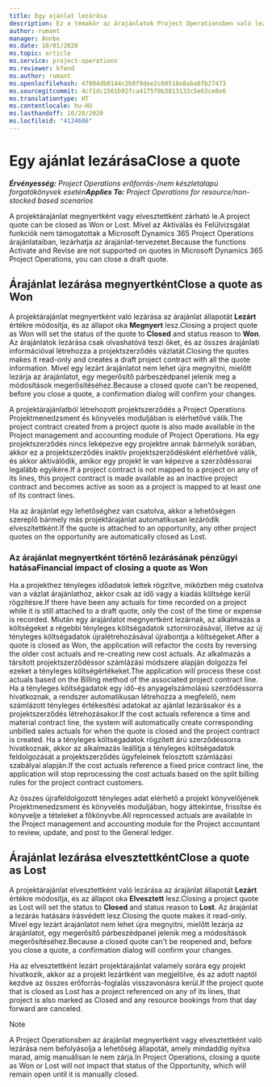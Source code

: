 ```yaml
---
title: Egy ajánlat lezárása
description: Ez a témakör az árajánlatok Project Operationsben való lezárásáról nyújt tájékoztatást.
author: rumant
manager: Annbe
ms.date: 10/01/2020
ms.topic: article
ms.service: project-operations
ms.reviewer: kfend
ms.author: rumant
ms.openlocfilehash: 47804db0144c2b0f9dee2c60518e8aba6fb27473
ms.sourcegitcommit: 4cf1dc1561b92fca4175f0b3813133c5e63ce8e6
ms.translationtype: HT
ms.contentlocale: hu-HU
ms.lasthandoff: 10/28/2020
ms.locfileid: "4124686"
---
```

# <a name="close-a-quote"></a><span data-ttu-id="a59b0-103">Egy ajánlat lezárása</span><span class="sxs-lookup"><span data-stu-id="a59b0-103">Close a quote</span></span>

<span data-ttu-id="a59b0-104">_**Érvényesség:** Project Operations erőforrás-/nem készletalapú forgatókönyvek esetén_</span><span class="sxs-lookup"><span data-stu-id="a59b0-104">_**Applies To:** Project Operations for resource/non-stocked based scenarios_</span></span>

<span data-ttu-id="a59b0-105">A projektárajánlat megnyertként vagy elvesztettként zárható le.</span><span class="sxs-lookup"><span data-stu-id="a59b0-105">A project quote can be closed as Won or Lost.</span></span> <span data-ttu-id="a59b0-106">Mivel az Aktiválás és Felülvizsgálat funkciók nem támogatottak a Microsoft Dynamics 365 Project Operations árajánlataiban, lezárhatja az árajánlat-tervezetet.</span><span class="sxs-lookup"><span data-stu-id="a59b0-106">Because the functions Activate and Revise are not supported on quotes in Microsoft Dynamics 365 Project Operations, you can close a draft quote.</span></span>

## <a name="close-a-quote-as-won"></a><span data-ttu-id="a59b0-107">Árajánlat lezárása megnyertként</span><span class="sxs-lookup"><span data-stu-id="a59b0-107">Close a quote as Won</span></span>

<span data-ttu-id="a59b0-108">A projektárajánlat megnyertként való lezárása az árajánlat állapotát **Lezárt** értékre módosítja, és az állapot oka **Megnyert** lesz.</span><span class="sxs-lookup"><span data-stu-id="a59b0-108">Closing a project quote as Won will set the status of the quote to **Closed** and status reason to **Won**.</span></span> <span data-ttu-id="a59b0-109">Az árajánlatok lezárása csak olvashatóvá teszi őket, és az összes árajánlati információval létrehozza a projektszerződés vázlatát.</span><span class="sxs-lookup"><span data-stu-id="a59b0-109">Closing the quotes makes it read-only and creates a draft project contract with all the quote information.</span></span> <span data-ttu-id="a59b0-110">Mivel egy lezárt árajánlatot nem lehet újra megnyitni, mielőtt lezárja az árajánlatot, egy megerősítő párbeszédpanel jelenik meg a módosítások megerősítéséhez.</span><span class="sxs-lookup"><span data-stu-id="a59b0-110">Because a closed quote can't be reopened, before you close a quote, a confirmation dialog will confirm your changes.</span></span>

<span data-ttu-id="a59b0-111">A projektárajánlatból létrehozott projektszerződés a Project Operations Projektmenedzsment és könyvelés moduljában is elérhetővé válik.</span><span class="sxs-lookup"><span data-stu-id="a59b0-111">The project contract created from a project quote is also made available in the Project management and accounting module of Project Operations.</span></span> <span data-ttu-id="a59b0-112">Ha egy projektszerződés nincs leképezve egy projektre annak bármelyik sorában, akkor ez a projektszerződés inaktív projektszerződésként elérhetővé válik, és akkor aktiválódik, amikor egy projekt le van képezve a szerződéssorai legalább egyikére.</span><span class="sxs-lookup"><span data-stu-id="a59b0-112">If a project contract is not mapped to a project on any of its lines, this project contract is made available as an inactive project contract and becomes active as soon as a project is mapped to at least one of its contract lines.</span></span>

<span data-ttu-id="a59b0-113">Ha az árajánlat egy lehetőséghez van csatolva, akkor a lehetőségen szereplő bármely más projektárajánlat automatikusan lezáródik elveszítettként.</span><span class="sxs-lookup"><span data-stu-id="a59b0-113">If the quote is attached to an opportunity, any other project quotes on the opportunity are automatically closed as Lost.</span></span>

### <a name="financial-impact-of-closing-a-quote-as-won"></a><span data-ttu-id="a59b0-114">Az árajánlat megnyertként történő lezárásának pénzügyi hatása</span><span class="sxs-lookup"><span data-stu-id="a59b0-114">Financial impact of closing a quote as Won</span></span>

<span data-ttu-id="a59b0-115">Ha a projekthez tényleges időadatok lettek rögzítve, miközben még csatolva van a vázlat árajánlathoz, akkor csak az idő vagy a kiadás költsége kerül rögzítésre.</span><span class="sxs-lookup"><span data-stu-id="a59b0-115">If there have been any actuals for time recorded on a project while it is still attached to a draft quote, only the cost of the time or expense is recorded.</span></span> <span data-ttu-id="a59b0-116">Miután egy árajánlatot megnyertként lezárnak, az alkalmazás a költségeket a régebbi tényleges költségadatok sztornírozásával, illetve az új tényleges költségadatok újralétrehozásával újrabontja a költségeket.</span><span class="sxs-lookup"><span data-stu-id="a59b0-116">After a quote is closed as Won, the application will refactor the costs by reversing the older cost actuals and re-creating new cost actuals.</span></span> <span data-ttu-id="a59b0-117">Az alkalmazás a társított projektszerződéssor számlázási módszere alapján dolgozza fel ezeket a tényleges költségértékeket.</span><span class="sxs-lookup"><span data-stu-id="a59b0-117">The application will process these cost actuals based on the Billing method of the associated project contract line.</span></span> <span data-ttu-id="a59b0-118">Ha a tényleges költségadatok egy idő-és anyagelszámolású szerződéssorra hivatkoznak, a rendszer automatikusan létrehozza a megfelelő, nem számlázott tényleges értékesítési adatokat az ajánlat lezárásakor és a projektszerződés létrehozásakor.</span><span class="sxs-lookup"><span data-stu-id="a59b0-118">If the cost actuals reference a time and material contract line, the system will automatically create corresponding unbilled sales actuals for when the quote is closed and the project contract is created.</span></span> <span data-ttu-id="a59b0-119">Ha a tényleges költségadatok rögzített árú szerződéssorra hivatkoznak, akkor az alkalmazás leállítja a tényleges költségadatok feldolgozását a projektszerződés ügyfeleinek felosztott számlázási szabályai alapján.</span><span class="sxs-lookup"><span data-stu-id="a59b0-119">If the cost actuals reference a fixed price contract line, the application will stop reprocessing the cost actuals based on the split billing rules for the project contract customers.</span></span>

<span data-ttu-id="a59b0-120">Az összes újrafeldolgozott tényleges adat elérhető a projekt könyvelőjének Projektmenedzsment és könyvelés moduljában, hogy áttekintse, frissítse és könyvelje a tételeket a főkönyvbe.</span><span class="sxs-lookup"><span data-stu-id="a59b0-120">All reprocessed actuals are available in the Project management and accounting module for the Project accountant to review, update, and post to the General ledger.</span></span> 

## <a name="close-a-quote-as-lost"></a><span data-ttu-id="a59b0-121">Árajánlat lezárása elvesztettként</span><span class="sxs-lookup"><span data-stu-id="a59b0-121">Close a quote as Lost</span></span>

<span data-ttu-id="a59b0-122">A projektárajánlat elvesztettként való lezárása az árajánlat állapotát **Lezárt** értékre módosítja, és az állapot oka **Elvesztett** lesz.</span><span class="sxs-lookup"><span data-stu-id="a59b0-122">Closing a project quote as Lost will set the status to **Closed** and status reason to **Lost**.</span></span> <span data-ttu-id="a59b0-123">Az árajánlat a lezárás hatására írásvédett lesz.</span><span class="sxs-lookup"><span data-stu-id="a59b0-123">Closing the quote makes it read-only.</span></span> <span data-ttu-id="a59b0-124">Mivel egy lezárt árajánlatot nem lehet újra megnyitni, mielőtt lezárja az árajánlatot, egy megerősítő párbeszédpanel jelenik meg a módosítások megerősítéséhez.</span><span class="sxs-lookup"><span data-stu-id="a59b0-124">Because a closed quote can't be reopened and, before you close a quote, a confirmation dialog will confirm your changes.</span></span>

<span data-ttu-id="a59b0-125">Ha az elvesztettként lezárt projektárajánlat valamely sorára egy projekt hivatkozik, akkor az a projekt lezártként van megjelölve, és az adott naptól kezdve az összes erőforrás-foglalás visszavonásra kerül.</span><span class="sxs-lookup"><span data-stu-id="a59b0-125">If the project quote that is closed as Lost has a project referenced on any of its lines, that project is also marked as Closed and any resource bookings from that day forward are canceled.</span></span>

> [!NOTE]
> <span data-ttu-id="a59b0-126">A Project Operationsben az árajánlat megnyertként vagy elvesztettként való lezárása nem befolyásolja a lehetőség állapotát, amely mindaddig nyitva marad, amíg manuálisan le nem zárja.</span><span class="sxs-lookup"><span data-stu-id="a59b0-126">In Project Operations, closing a quote as Won or Lost will not impact that status of the Opportunity, which will remain open until it is manually closed.</span></span>
